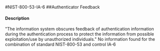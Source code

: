 #NIST-800-53-IA-6
##Authenticator Feedback
#### Description
"The information system obscures feedback of authentication information during the authentication process to protect the information from possible exploitation/use by unauthorized individuals."
No information found for the combination of standard NIST-800-53 and control IA-6
